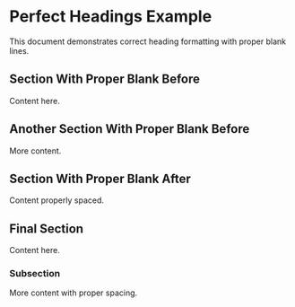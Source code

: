 # Perfect Headings Example

This document demonstrates correct heading formatting with proper blank lines.

## Section With Proper Blank Before

Content here.

## Another Section With Proper Blank Before

More content.

## Section With Proper Blank After

Content properly spaced.

## Final Section

Content here.

### Subsection

More content with proper spacing.
